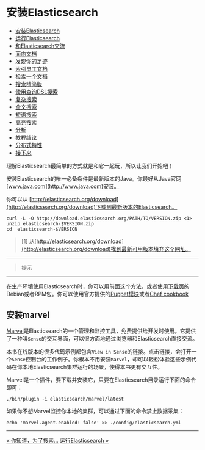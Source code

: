 
安装Elasticsearch
========

* [安装Elasticsearch](installing-elasticsearch.md)
* [运行Elasticsearch](running-elasticsearch.md)
* [和Elasticsearch交流](talking-to-elasticsearch.md)
* [面向文档](document-oriented.md)
* [发现你的足迹](finding-your-feet.md)
* [索引员工文档](indexing-employee-documents.md)
* [检索一个文档](retrieving-a-document.md)
* [搜索精简版](search-lite.md)
* [使用查询DSL搜索](search-with-query-dsl.md)
* [复杂搜索](more-complicated-searches.md)
* [全文搜索](full-text-search.md)
* [短语搜索](phrase-search.md)
* [高亮搜索](highlighting-our-searches.md)
* [分析](analytics.md)
* [教程结论](tutorial-conclusion.md)
* [分布式特性](distributed-nature.md)
* [接下来](next-steps.md)

理解Elasticsearch最简单的方式就是和它一起玩，所以让我们开始吧！

安装Elasticsearch的唯一必备条件是最新版本的Java。你最好从Java官网[www.java.com](http://www.java.com)安装。

你可以从 [http://elasticsearch.org/download](http://elasticsearch.org/download)下载到最新版本的Elasticsearch。

```shell
curl -L -O http://download.elasticsearch.org/PATH/TO/VERSION.zip <1>
unzip elasticsearch-$VERSION.zip
cd  elasticsearch-$VERSION
```

> [1] 从[http://elasticsearch.org/download](http://elasticsearch.org/download)找到最新可用版本填充这个网址。

----------------

> 提示
-----
在生产环境使用Elasticsearch时，你可以用前面这个方法，或者使用[下载页](http://www.elasticsearch.org/downloads)的Debian或者RPM包。你可以使用官方提供的[Puppet模块](https://github.com/elasticsearch/puppet-elasticsearch)或者[Chef cookbook](https://github.com/elasticsearch/cookbook-elasticsearch)

安装marvel
-------------


[Marvel](http://www.elasticsearch.com/products/marvel)是Elasticsearch的一个管理和监控工具，免费提供给开发时使用。它提供了一种叫`Sense`的交互界面，可以很方面地通过浏览器和Elasticsearch直接交流。

本书在线版本的很多代码示例都包含`View in Sense`的链接。点击链接，会打开一个`Sense`控制台的工作例子。你根本不用安装`Marvel`，却可以轻松体验这些示例代码在你本地Elasticsearch集群运行的场景，使得本书更有交互性。

Marvel是一个插件，要下载并安装它，只要在Elasticsearch目录运行下面的命令即可：

```shell
./bin/plugin -i elasticsearch/marvel/latest
```
如果你不想Marvel监控你本地的集群，可以通过下面的命令禁止数据采集：

```shell
echo 'marvel.agent.enabled: false' >> ./config/elasticsearch.yml
```
------------------

[« 你知道，为了搜索...](you-know-for-search.md)     [运行Elasticsearch »](running-elasticsearch.md) 
